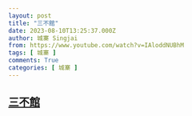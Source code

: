 ```yaml
---
layout: post
title: "三不館"
date: 2023-08-10T13:25:37.000Z
author: 城寨 Singjai
from: https://www.youtube.com/watch?v=IAloddNUBhM
tags: [ 城寨 ]
comments: True
categories: [ 城寨 ]
---
```

<!--1691673937000-->
[三不館](https://www.youtube.com/watch?v=IAloddNUBhM)
------

<div>

</div>
